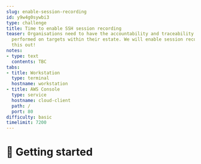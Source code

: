 ```yaml
---
slug: enable-session-recording
id: y9w4g0sywbi3
type: challenge
title: Time to enable SSH session recording
teaser: Organisations need to have the accountability and traceability into what is
  performed on targets within their estate. We will enable session recording and try
  this out!
notes:
- type: text
  contents: TBC
tabs:
- title: Workstation
  type: terminal
  hostname: workstation
- title: AWS Console
  type: service
  hostname: cloud-client
  path: /
  port: 80
difficulty: basic
timelimit: 7200
---
```


👋 Getting started
===============




